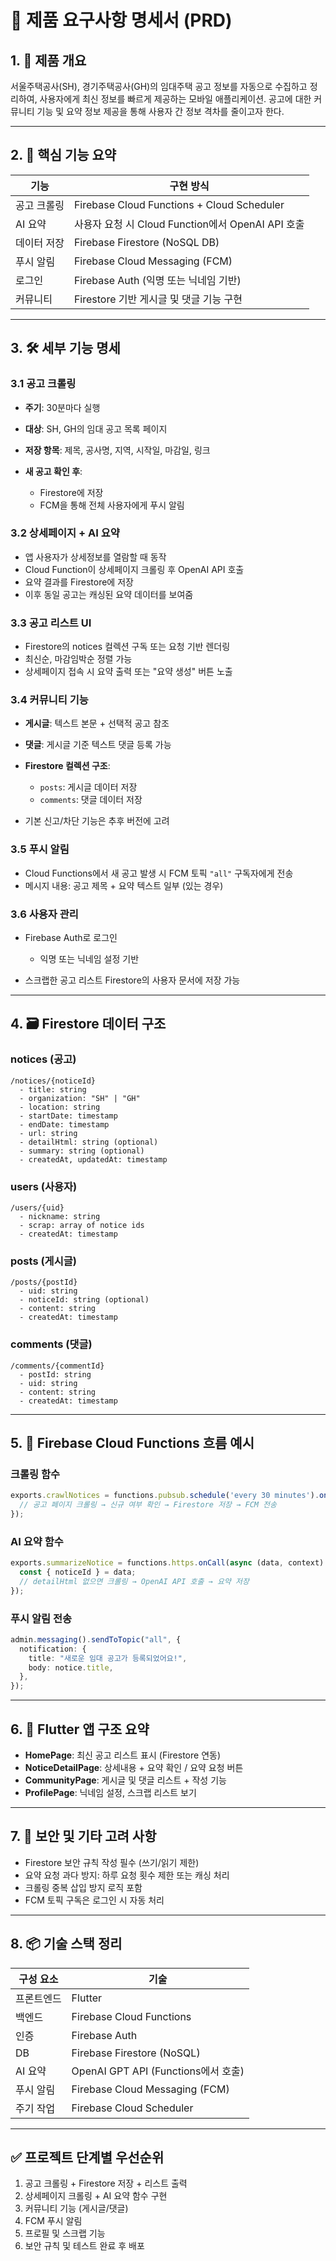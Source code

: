 # 📄 제품 요구사항 명세서 (PRD)

## 1. 📌 제품 개요

서울주택공사(SH), 경기주택공사(GH)의 임대주택 공고 정보를 자동으로 수집하고 정리하여, 사용자에게 최신 정보를 빠르게 제공하는 모바일 애플리케이션. 공고에 대한 커뮤니티 기능 및 요약 정보 제공을 통해 사용자 간 정보 격차를 줄이고자 한다.

---

## 2. 🎯 핵심 기능 요약

| 기능     | 구현 방식                                      |
| ------ | ------------------------------------------ |
| 공고 크롤링 | Firebase Cloud Functions + Cloud Scheduler |
| AI 요약  | 사용자 요청 시 Cloud Function에서 OpenAI API 호출    |
| 데이터 저장 | Firebase Firestore (NoSQL DB)              |
| 푸시 알림  | Firebase Cloud Messaging (FCM)             |
| 로그인    | Firebase Auth (익명 또는 닉네임 기반)               |
| 커뮤니티   | Firestore 기반 게시글 및 댓글 기능 구현                |

---

## 3. 🛠️ 세부 기능 명세

### 3.1 공고 크롤링

* **주기**: 30분마다 실행
* **대상**: SH, GH의 임대 공고 목록 페이지
* **저장 항목**: 제목, 공사명, 지역, 시작일, 마감일, 링크
* **새 공고 확인 후**:

  * Firestore에 저장
  * FCM을 통해 전체 사용자에게 푸시 알림

### 3.2 상세페이지 + AI 요약

* 앱 사용자가 상세정보를 열람할 때 동작
* Cloud Function이 상세페이지 크롤링 후 OpenAI API 호출
* 요약 결과를 Firestore에 저장
* 이후 동일 공고는 캐싱된 요약 데이터를 보여줌

### 3.3 공고 리스트 UI

* Firestore의 notices 컬렉션 구독 또는 요청 기반 렌더링
* 최신순, 마감임박순 정렬 가능
* 상세페이지 접속 시 요약 출력 또는 "요약 생성" 버튼 노출

### 3.4 커뮤니티 기능

* **게시글**: 텍스트 본문 + 선택적 공고 참조
* **댓글**: 게시글 기준 텍스트 댓글 등록 가능
* **Firestore 컬렉션 구조**:

  * `posts`: 게시글 데이터 저장
  * `comments`: 댓글 데이터 저장
* 기본 신고/차단 기능은 추후 버전에 고려

### 3.5 푸시 알림

* Cloud Functions에서 새 공고 발생 시 FCM 토픽 `"all"` 구독자에게 전송
* 메시지 내용: 공고 제목 + 요약 텍스트 일부 (있는 경우)

### 3.6 사용자 관리

* Firebase Auth로 로그인

  * 익명 또는 닉네임 설정 기반
* 스크랩한 공고 리스트 Firestore의 사용자 문서에 저장 가능

---

## 4. 🗃️ Firestore 데이터 구조

### notices (공고)

```
/notices/{noticeId}
  - title: string
  - organization: "SH" | "GH"
  - location: string
  - startDate: timestamp
  - endDate: timestamp
  - url: string
  - detailHtml: string (optional)
  - summary: string (optional)
  - createdAt, updatedAt: timestamp
```

### users (사용자)

```
/users/{uid}
  - nickname: string
  - scrap: array of notice ids
  - createdAt: timestamp
```

### posts (게시글)

```
/posts/{postId}
  - uid: string
  - noticeId: string (optional)
  - content: string
  - createdAt: timestamp
```

### comments (댓글)

```
/comments/{commentId}
  - postId: string
  - uid: string
  - content: string
  - createdAt: timestamp
```

---

## 5. 🔁 Firebase Cloud Functions 흐름 예시

### 크롤링 함수

```ts
exports.crawlNotices = functions.pubsub.schedule('every 30 minutes').onRun(async () => {
  // 공고 페이지 크롤링 → 신규 여부 확인 → Firestore 저장 → FCM 전송
});
```

### AI 요약 함수

```ts
exports.summarizeNotice = functions.https.onCall(async (data, context) => {
  const { noticeId } = data;
  // detailHtml 없으면 크롤링 → OpenAI API 호출 → 요약 저장
});
```

### 푸시 알림 전송

```ts
admin.messaging().sendToTopic("all", {
  notification: {
    title: "새로운 임대 공고가 등록되었어요!",
    body: notice.title,
  },
});
```

---

## 6. 📱 Flutter 앱 구조 요약

* **HomePage**: 최신 공고 리스트 표시 (Firestore 연동)
* **NoticeDetailPage**: 상세내용 + 요약 확인 / 요약 요청 버튼
* **CommunityPage**: 게시글 및 댓글 리스트 + 작성 기능
* **ProfilePage**: 닉네임 설정, 스크랩 리스트 보기

---

## 7. 🧪 보안 및 기타 고려 사항

* Firestore 보안 규칙 작성 필수 (쓰기/읽기 제한)
* 요약 요청 과다 방지: 하루 요청 횟수 제한 또는 캐싱 처리
* 크롤링 중복 삽입 방지 로직 포함
* FCM 토픽 구독은 로그인 시 자동 처리

---

## 8. 📦 기술 스택 정리

| 구성 요소 | 기술                              |
| ----- | ------------------------------- |
| 프론트엔드 | Flutter                         |
| 백엔드   | Firebase Cloud Functions        |
| 인증    | Firebase Auth                   |
| DB    | Firebase Firestore (NoSQL)      |
| AI 요약 | OpenAI GPT API (Functions에서 호출) |
| 푸시 알림 | Firebase Cloud Messaging (FCM)  |
| 주기 작업 | Firebase Cloud Scheduler        |

---

## ✅ 프로젝트 단계별 우선순위

1. 공고 크롤링 + Firestore 저장 + 리스트 출력
2. 상세페이지 크롤링 + AI 요약 함수 구현
3. 커뮤니티 기능 (게시글/댓글)
4. FCM 푸시 알림
5. 프로필 및 스크랩 기능
6. 보안 규칙 및 테스트 완료 후 배포
